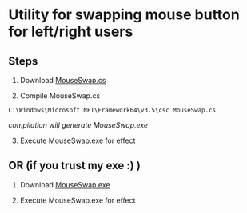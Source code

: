 # Utility for swapping mouse button for left/right users

## Steps 

1. Download [MouseSwap.cs](https://raw.githubusercontent.com/sushilshinde/scripts/master/windows/mouseswap/MouseSwap.cs) 

2. Compile MouseSwap.cs
```
C:\Windows\Microsoft.NET\Framework64\v3.5\csc MouseSwap.cs
```
*compilation will generate MouseSwap.exe*

3. Execute MouseSwap.exe for effect

## OR (if you trust my exe :) )

1. Download [MouseSwap.exe](https://github.com/sushilshinde/scripts/blob/master/windows/mouseswap/Mouse%20Swap.exe) 

2. Execute MouseSwap.exe for effect

